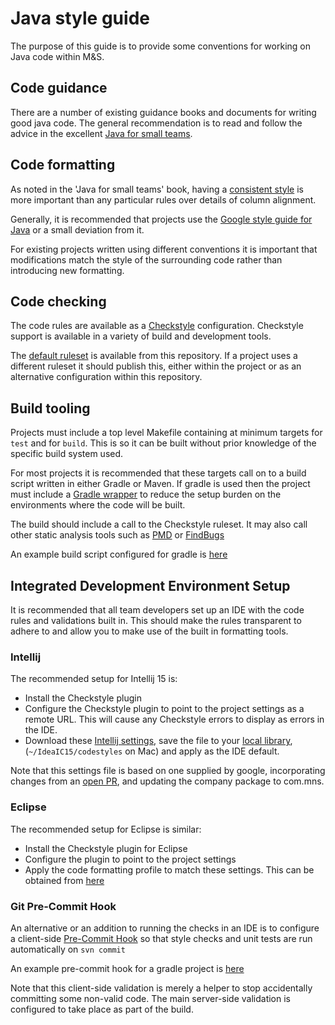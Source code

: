 # Java style guide

The purpose of this guide is to provide some conventions for working on Java
code within M&S.

## Code guidance

There are a number of existing guidance books and documents for writing good
java code. The general recommendation is to read and follow the advice in the
excellent [Java for small
teams](https://www.gitbook.com/book/ncrcoe/java-for-small-teams).

## Code formatting

As noted in the 'Java for small teams' book, having a [consistent
style](https://ncrcoe.gitbooks.io/java-for-small-teams/content/style/100_use_a_consistent_code_layout.html)
is more important than any particular rules over details of column alignment.

Generally, it is recommended that projects use the [Google style guide for
Java](https://google.github.io/styleguide/javaguide.html) or a small deviation
from it.

For existing projects written using different conventions it is important that
modifications match the style of the surrounding code rather than introducing
new formatting.

## Code checking

The code rules are available as a
[Checkstyle](http://checkstyle.sourceforge.net/) configuration. Checkstyle
support is available in a variety of build and development tools.

The [default ruleset](java-checkstyle.xml) is available from this repository. If
a project uses a different ruleset it should publish this, either within the
project or as an alternative configuration within this repository.

## Build tooling

Projects must include a top level Makefile containing at minimum targets for
`test` and for `build`. This is so it can be built without prior knowledge of
the specific build system used.

For most projects it is recommended that these targets call on to a build script
written in  either Gradle or Maven. If gradle is used then the project must
include a [Gradle
wrapper](https://docs.gradle.org/current/userguide/gradle_wrapper.html) to
reduce the setup burden on the environments where the code will be built.

The build should include a call to the Checkstyle ruleset. It may also call
other static analysis tools such as [PMD](https://pmd.github.io/) or
[FindBugs](http://findbugs.sourceforge.net/)

An example build script configured for gradle is
[here](https://gist.github.com/clarkster/e139320867ed3bdf9fb4)


## Integrated Development Environment Setup

It is recommended that all team developers set up an IDE with the
code rules and validations built in. This should make the rules transparent to
adhere to and allow you to make use of the built in formatting tools.

### Intellij

The recommended setup for Intellij 15 is:

* Install the Checkstyle plugin
* Configure the Checkstyle plugin to point to the project settings as a remote
URL. This will cause any Checkstyle errors to display as errors in the IDE.
* Download these
[Intellij settings](java-intellij-config.xml),
save the file to your
[local library](https://www.jetbrains.com/idea/help/project-and-ide-settings.html),
(`~/IdeaIC15/codestyles` on Mac) and apply as the IDE default.

Note that this settings file is based on one supplied by google, incorporating
changes from an [open PR](https://github.com/google/styleguide/pull/96), and
updating the company package to com.mns.

### Eclipse

The recommended setup for Eclipse is similar:

* Install the Checkstyle plugin for Eclipse
* Configure the plugin to point to the project settings
* Apply the code formatting profile to match these settings. This can be
obtained from [here](https://github.com/google/styleguide/blob/gh-pages/eclipse-java-google-style.xml)

### Git Pre-Commit Hook

An alternative or an addition to running the checks in an IDE is to configure
a client-side
[Pre-Commit Hook](https://git-scm.com/book/en/v2/Customizing-Git-Git-Hooks) so
that style checks and unit tests are run automatically on `svn commit`

An example pre-commit hook for a gradle project is
[here](https://raw.githubusercontent.com/selesse/git-hooks/master/java/pre-commit-gradle-tests)

Note that this client-side validation is merely a helper to stop accidentally
committing some non-valid code. The main server-side validation is configured
to take place as part of the build.
